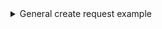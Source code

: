 
<details>
<summary>General create request example</summary>
<div>

Here is an example HTTP POST:

[`POST:/epayment/v1/payments`](https://developer.vippsmobilepay.com/api/epayment#tag/CreatePayments/operation/createPayment)

With body:

   ```json
   {
      "amount":{
         "currency":"NOK",
         "value":6000
      },
      "customer":{
         "phoneNumber":4791234567
      },
      "paymentMethod":{
         "type":"WALLET"
      },
      "receiptInfo":{
         "orderLines": [
            {
               "name": "Socks",
               "id": "line_item_1",
               "totalAmount": 1000,
               "totalAmountExcludingTax": 800,
               "totalTaxAmount": 200,
               "taxPercentage": 25,
               "unitInfo": {
               "unitPrice": 400,
               "quantity": "2.5",
               "quantityUnit": "KG"
               },
               "discount": 0,
               "productUrl": "https://example.com/store/socks",
               "isReturn": false,
               "isShipping": false
            },
            {
               "name": "Flip-flops",
               "id": "line_item_2",
               "totalAmount": 5000,
               "totalAmountExcludingTax": 4000,
               "totalTaxAmount": 1000,
               "taxPercentage": 25,
               "unitInfo": {
               "unitPrice": 2500,
               "quantity": "3",
               "quantityUnit": "PCS"
               },
               "discount": 2500,
               "productUrl": "https://example.com/store/flipflops",
               "isReturn": false,
               "isShipping": false
            }
         ],
         "bottomLine": {
            "currency": "NOK",
            "tipAmount": 0,
            "posId": "vipps_pos_122",
            "paymentSources": {
               "giftCard": 0,
               "card": 0,
               "voucher": 0,
               "cash": 0
            },
            "barcode": {
               "format": "CODE 39",
               "data": "SC0527013501 "
            },
            "receiptNumber": "0527013501"
         }
      },
      "reference":"acme-shop-123-order123abc",
      "paymentDescription": "Invoice# 424243, due date: 01 Jan 2025",
      "returnUrl":"https://example.com/redirect?orderId=1512202",
      "userFlow":"PUSH_MESSAGE",
      "expiresAt":"2023-09-15T00:00:00Z"
   }
   ```

To create a *payment request*, the following parameters can/must be used, depending on the scenario:

* `reference` - The `orderId` of the payment request.
* `expiresAt` - The expiration date for the payment. This is what separates the long living payment request from a regular payment.
* `userFlow`  - Must be `"PUSH_MESSAGE"` or `"QR"`.
* `paymentDescription` - Short description with relevant information about the payment request.
* `receipt` - Order Lines for the payment. The orderlines are the same as referenced in the [Order Management](https://developer.vippsmobilepay.com/docs/APIs/order-management-api) API. This **must** be present.
* `customer.phoneNumber` - The customer's phone number. This is optional, and will be used if the users phone number is known in advance.
* `scope` - This can be used to request the user to share their telephone number.

</div>
</details>
